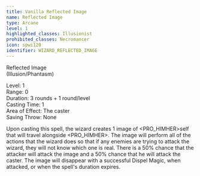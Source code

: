 ```yaml
---
title: Vanilla Reflected Image
name: Reflected Image
type: Arcane
level: 1
highlighted_classes: Illusionist
prohibited_classes: Necromancer
icon: spwi120
identifier: WIZARD_REFLECTED_IMAGE
---
```

Reflected Image  
(Illusion/Phantasm)  
  
Level: 1  
Range: 0  
Duration: 3 rounds + 1 round/level  
Casting Time: 1  
Area of Effect: The caster  
Saving Throw: None  
  
Upon casting this spell, the wizard creates 1 image of &lt;PRO_HIMHER&gt;self that will travel alongside &lt;PRO_HIMHER&gt;. The image will perform all of the actions that the wizard does so that if any enemies are trying to attack the wizard, they will not know which one is real. There is a 50% chance that the attacker will attack the image and a 50% chance that he will attack the caster. The image will disappear with a successful Dispel Magic, when attacked, or when the spell's duration expires.  
